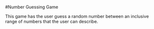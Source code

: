 #Number Guessing Game

This game has the user guess a random number between an inclusive range of numbers that the user can describe.

